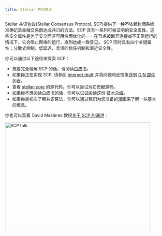 ```yaml
---
title: Stellar 共识协议
---
```


Stellar 共识协议(Stellar Consensus Protocol, SCP)提供了一种不依赖封闭系统准确记录金融交易而达成共识的方法。SCP 具有一系列可被证明的安全属性，这些安全属性是为了安全而非可用性而优化的ーー在节点被断开连接或不正常运行的情况下，它会阻止网络的运行，直到达成一致意见。 SCP 同时具有四个关键属性：分散式控制、低延迟、灵活的信任机制和渐近安全性。

你可以通过以下途径来探索 SCP：
* 想要完全理解 SCP 的话，请阅读[白皮书](https://www.stellar.org/papers/stellar-consensus-protocol.pdf)。
* 如果你正在实现 SCP, 请参阅 [internet draft](https://datatracker.ietf.org/doc/draft-mazieres-dinrg-scp/) 并将问题和反馈发送到 [DIN 邮件列表](https://www.ietf.org/mailman/listinfo/Din)。
* 查看 [stellar-core](https://github.com/stellar/stellar-core) 的源代码，你可以尝试为它贡献源码。
* 如果你不想阅读白皮书的话，你可以试试阅读这份 [技术总结](https://medium.com/a-stellar-journey/on-worldwide-consensus-359e9eb3e949)。
* 如果你是初次了解共识算法，你可以通过我们为您准备的[漫画](https://www.stellar.org/stories/adventures-in-galactic-consensus-chapter-1/)来了解一些基本的概念。 

你也可以观看 David Mazières 教授[关于 SCP 的演讲](https://www.youtube.com/watch?v=vmwnhZmEZjc)：

<a href="https://www.youtube.com/watch?v=vmwnhZmEZjc" target="_blank" rel="noopener noreferrer"><img src="https://i.ytimg.com/vi/vmwnhZmEZjc/hqdefault.jpg" alt="SCP talk" style="width: 480px; height: 360px" /></a>
